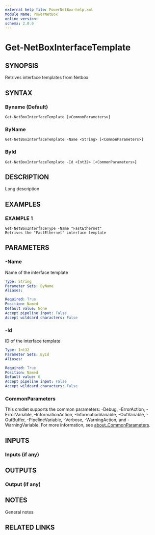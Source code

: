```yaml
---
external help file: PowerNetBox-help.xml
Module Name: PowerNetBox
online version:
schema: 2.0.0
---
```


# Get-NetBoxInterfaceTemplate

## SYNOPSIS
Retrives interface templates from Netbox

## SYNTAX

### Byname (Default)
```
Get-NetBoxInterfaceTemplate [<CommonParameters>]
```

### ByName
```
Get-NetBoxInterfaceTemplate -Name <String> [<CommonParameters>]
```

### ById
```
Get-NetBoxInterfaceTemplate -Id <Int32> [<CommonParameters>]
```

## DESCRIPTION
Long description

## EXAMPLES

### EXAMPLE 1
```
Get-NetBoxInterfaceType -Name "FastEthernet"
Retrives the "FastEthernet" interface template
```

## PARAMETERS

### -Name
Name of the interface template

```yaml
Type: String
Parameter Sets: ByName
Aliases:

Required: True
Position: Named
Default value: None
Accept pipeline input: False
Accept wildcard characters: False
```

### -Id
ID of the interface template

```yaml
Type: Int32
Parameter Sets: ById
Aliases:

Required: True
Position: Named
Default value: 0
Accept pipeline input: False
Accept wildcard characters: False
```

### CommonParameters
This cmdlet supports the common parameters: -Debug, -ErrorAction, -ErrorVariable, -InformationAction, -InformationVariable, -OutVariable, -OutBuffer, -PipelineVariable, -Verbose, -WarningAction, and -WarningVariable. For more information, see [about_CommonParameters](http://go.microsoft.com/fwlink/?LinkID=113216).

## INPUTS

### Inputs (if any)
## OUTPUTS

### Output (if any)
## NOTES
General notes

## RELATED LINKS
